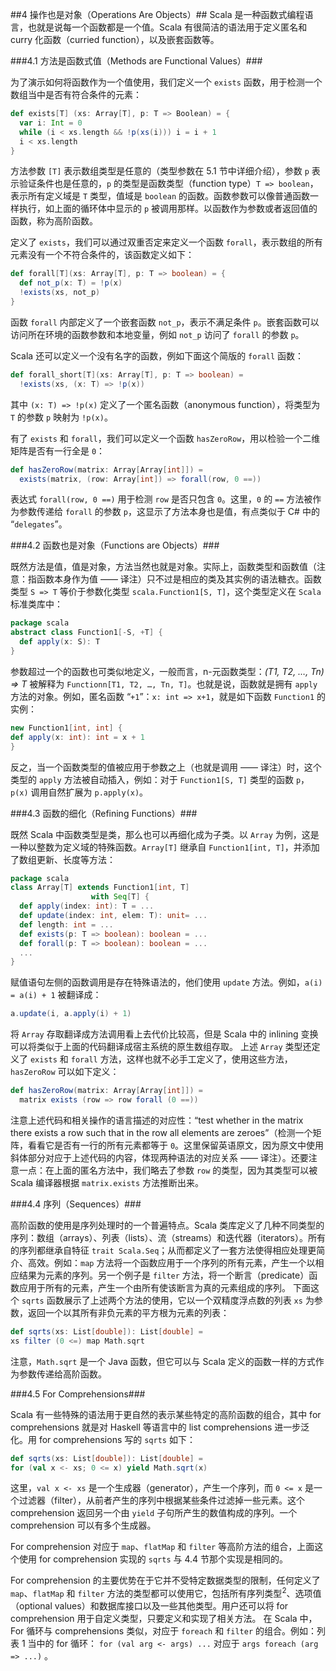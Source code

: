 ##4 操作也是对象（Operations Are Objects）##
Scala 是一种函数式编程语言，也就是说每一个函数都是一个值。Scala 有很简洁的语法用于定义匿名和 curry 化函数（curried function），以及嵌套函数等。

###4.1	方法是函数式值（Methods are Functional Values）###

为了演示如何将函数作为一个值使用，我们定义一个 `exists` 函数，用于检测一个数组当中是否有符合条件的元素：
```Scala
def exists[T] (xs: Array[T], p: T => Boolean) = {
  var i: Int = 0
  while (i < xs.length && !p(xs(i))) i = i + 1
  i < xs.length
}
```

方法参数 `[T]` 表示数组类型是任意的（类型参数在 5.1 节中详细介绍），参数 `p` 表示验证条件也是任意的，`p` 的类型是函数类型（function type）`T => boolean`，表示所有定义域是 `T` 类型，值域是 `boolean` 的函数。函数参数可以像普通函数一样执行，如上面的循环体中显示的 `p` 被调用那样。以函数作为参数或者返回值的函数，称为高阶函数。

定义了 `exists`，我们可以通过双重否定来定义一个函数 `forall`，表示数组的所有元素没有一个不符合条件的，该函数定义如下：

```Scala
def forall[T](xs: Array[T], p: T => boolean) = {
  def not_p(x: T) = !p(x)
  !exists(xs, not_p)
}
```

函数 `forall` 内部定义了一个嵌套函数 `not_p`，表示不满足条件 `p`。嵌套函数可以访问所在环境的函数参数和本地变量，例如 `not_p` 访问了 `forall` 的参数 `p`。

Scala 还可以定义一个没有名字的函数，例如下面这个简版的 `forall` 函数：
```Scala
def forall_short[T](xs: Array[T], p: T => boolean) =
  !exists(xs, (x: T) => !p(x))
```
其中 `(x: T) => !p(x)` 定义了一个匿名函数（anonymous function），将类型为 `T` 的参数 `p` 映射为 `!p(x)`。

有了 `exists` 和 `forall`，我们可以定义一个函数 `hasZeroRow`，用以检验一个二维矩阵是否有一行全是 `0`：
```Scala
def hasZeroRow(matrix: Array[Array[int]]) =
  exists(matrix, (row: Array[int]) => forall(row, 0 ==))
```
表达式 `forall(row, 0 ==)` 用于检测 `row` 是否只包含 `0`。这里，`0` 的 `==` 方法被作为参数传递给 `forall` 的参数 `p`，这显示了方法本身也是值，有点类似于 C# 中的 “`delegates`”。 

###4.2	函数也是对象（Functions are Objects）###

既然方法是值，值是对象，方法当然也就是对象。实际上，函数类型和函数值（注意：指函数本身作为值 —— 译注）只不过是相应的类及其实例的语法糖衣。函数类型 `S => T` 等价于参数化类型 `scala.Function1[S, T]`，这个类型定义在 `Scala` 标准类库中：
```Scala
package scala
abstract class Function1[-S, +T] {
  def apply(x: S): T
}
```
参数超过一个的函数也可类似地定义，一般而言，n-元函数类型：*(T1, T2, …, Tn) => T* 被解释为 `Functionn[T1, T2, …, Tn, T]`。也就是说，函数就是拥有 `apply` 方法的对象。例如，匿名函数 “`+1`”：`x: int => x+1`，就是如下函数 `Function1` 的实例：
```Scala
new Function1[int, int] {
def apply(x: int): int = x + 1
}
```
反之，当一个函数类型的值被应用于参数之上（也就是调用 —— 译注）时，这个类型的 `apply` 方法被自动插入，例如：对于 `Function1[S, T]` 类型的函数 `p`，`p(x)` 调用自然扩展为 `p.apply(x)`。

###4.3	函数的细化（Refining Functions）###

既然 Scala 中函数类型是类，那么也可以再细化成为子类。以 `Array` 为例，这是一种以整数为定义域的特殊函数。`Array[T]` 继承自 `Function1[int, T]`，并添加了数组更新、长度等方法：
```Scala
package scala
class Array[T] extends Function1[int, T]
                  with Seq[T] {
  def apply(index: int): T = ...
  def update(index: int, elem: T): unit= ...
  def length: int = ...
  def exists(p: T => boolean): boolean = ...
  def forall(p: T => boolean): boolean = ...
  ...
}
```
赋值语句左侧的函数调用是存在特殊语法的，他们使用 `update` 方法。例如，`a(i) = a(i) + 1` 被翻译成：
```Scala
a.update(i, a.apply(i) + 1)
```
将 `Array` 存取翻译成方法调用看上去代价比较高，但是 Scala 中的 inlining 变换可以将类似于上面的代码翻译成宿主系统的原生数组存取。
上述 `Array` 类型还定义了 `exists` 和 `forall` 方法，这样也就不必手工定义了，使用这些方法，`hasZeroRow` 可以如下定义：
```Scala
def hasZeroRow(matrix: Array[Array[int]]) =
  matrix exists (row => row forall (0 ==))
```
注意上述代码和相关操作的语言描述的对应性：“test whether in the matrix there exists a row such that in the row all elements are zeroes”（检测一个矩阵，看看它是否有一行的所有元素都等于 `0`。这里保留英语原文，因为原文中使用斜体部分对应于上述代码的内容，体现两种语法的对应关系 —— 译注）。还要注意一点：在上面的匿名方法中，我们略去了参数 `row` 的类型，因为其类型可以被 Scala 编译器根据 `matrix.exists` 方法推断出来。

###4.4	序列（Sequences）###

高阶函数的使用是序列处理时的一个普遍特点。Scala 类库定义了几种不同类型的序列：数组（arrays）、列表（lists）、流（streams）和迭代器（iterators）。所有的序列都继承自特征 `trait Scala.Seq`；从而都定义了一套方法使得相应处理更简介、高效。例如：`map` 方法将一个函数应用于一个序列的所有元素，产生一个以相应结果为元素的序列。另一个例子是 `filter` 方法，将一个断言（predicate）函数应用于所有的元素，产生一个由所有使该断言为真的元素组成的序列。
下面这个 `sqrts` 函数展示了上述两个方法的使用，它以一个双精度浮点数的列表 `xs` 为参数，返回一个以其所有非负元素的平方根为元素的列表：
```Scala
def sqrts(xs: List[double]): List[double] =
xs filter (0 <=) map Math.sqrt
```
注意，`Math.sqrt` 是一个 Java 函数，但它可以与 Scala 定义的函数一样的方式作为参数传递给高阶函数。

###4.5	For Comprehensions###

Scala 有一些特殊的语法用于更自然的表示某些特定的高阶函数的组合，其中 for comprehensions 就是对 Haskell 等语言中的 list comprehensions 进一步泛化。用 for comprehensions 写的 `sqrts` 如下：
```Scala
def sqrts(xs: List[double]): List[double] =
for (val x <- xs; 0 <= x) yield Math.sqrt(x)
```
这里，`val x <- xs` 是一个生成器（generator），产生一个序列，而 `0 <= x` 是一个过滤器（filter），从前者产生的序列中根据某些条件过滤掉一些元素。这个 comprehension 返回另一个由 `yield` 子句所产生的数值构成的序列。一个 comprehension 可以有多个生成器。

For comprehension 对应于 `map`、`flatMap` 和 `filter` 等高阶方法的组合，上面这个使用 for comprehension 实现的 `sqrts` 与 4.4 节那个实现是相同的。

For comprehension 的主要优势在于它并不受特定数据类型的限制，任何定义了 `map`、`flatMap` 和 `filter` 方法的类型都可以使用它，包括所有序列类型<sup>2</sup>、选项值（optional values）和数据库接口以及一些其他类型。用户还可以将 for comprehension 用于自定义类型，只要定义和实现了相关方法。
在 Scala 中，For 循环与 comprehensions 类似，对应于 `foreach` 和 `filter` 的组合。例如：列表 1 当中的 for 循环： `for (val arg <- args) ...` 对应于 `args foreach (arg => ...)` 。
